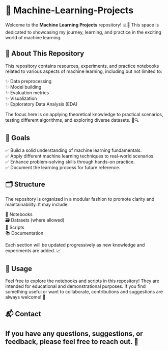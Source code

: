 # 🚀 Machine-Learning-Projects

Welcome to the **Machine Learning Projects** repository! 📊🤖 This space is dedicated to showcasing my journey, learning, and practice in the exciting world of machine learning.

## 📌 About This Repository

This repository contains resources, experiments, and practice notebooks related to various aspects of machine learning, including but not limited to:

✨ Data preprocessing  
✨ Model building  
✨ Evaluation metrics  
✨ Visualization  
✨ Exploratory Data Analysis (EDA)

The focus here is on applying theoretical knowledge to practical scenarios, testing different algorithms, and exploring diverse datasets. 🧠🔍

## 🎯 Goals

✅ Build a solid understanding of machine learning fundamentals.  
✅ Apply different machine learning techniques to real-world scenarios.  
✅ Enhance problem-solving skills through hands-on practice.  
✅ Document the learning process for future reference.  

## 🗂️ Structure

The repository is organized in a modular fashion to promote clarity and maintainability. It may include:

📓 Notebooks  
🗃️ Datasets (where allowed)  
📝 Scripts  
📚 Documentation  

Each section will be updated progressively as new knowledge and experiments are added. 📈

## 🚀 Usage

Feel free to explore the notebooks and scripts in this repository! They are intended for educational and demonstrational purposes. If you find something useful or want to collaborate, contributions and suggestions are always welcome! 🤝

## 📬 Contact
If you have any questions, suggestions, or feedback, please feel free to reach out. 💬
---




